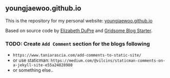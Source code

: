 ## youngjaewoo.github.io

This is the repository for my personal website: [youngjaewoo.github.io](http://youngjaewoo.github.io)

Based on source code by [Elizabeth DuPre](https://github.com/emdupre/emdupre.github.io) and [Gridsome Blog Starter](https://github.com/gridsome/gridsome-starter-blog).


### TODO: Create `Add Comment` section for the blogs following
- `https://www.taniarascia.com/add-comments-to-static-site/`
- or use staticman: `https://medium.com/@vilcins/staticman-comments-on-a-jekyll-site-e55a24828980`
- or something else..
